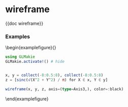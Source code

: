 # wireframe

{{doc wireframe}}

### Examples

\begin{examplefigure}{}

```julia
using GLMakie
GLMakie.activate!() # hide


x, y = collect(-8:0.5:8), collect(-8:0.5:8)
z = [sinc(√(X^2 + Y^2) / π) for X ∈ x, Y ∈ y]

wireframe(x, y, z, axis=(type=Axis3,), color=:black)
```

\end{examplefigure}
